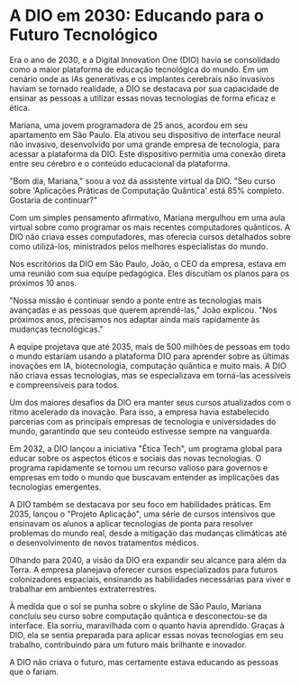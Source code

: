 # A DIO em 2030: Educando para o Futuro Tecnológico

Era o ano de 2030, e a Digital Innovation One (DIO) havia se consolidado como a maior plataforma de educação tecnológica do mundo. Em um cenário onde as IAs generativas e os implantes cerebrais não invasivos haviam se tornado realidade, a DIO se destacava por sua capacidade de ensinar as pessoas a utilizar essas novas tecnologias de forma eficaz e ética.

Mariana, uma jovem programadora de 25 anos, acordou em seu apartamento em São Paulo. Ela ativou seu dispositivo de interface neural não invasivo, desenvolvido por uma grande empresa de tecnologia, para acessar a plataforma da DIO. Este dispositivo permitia uma conexão direta entre seu cérebro e o conteúdo educacional da plataforma.

"Bom dia, Mariana," soou a voz da assistente virtual da DIO. "Seu curso sobre 'Aplicações Práticas de Computação Quântica' está 85% completo. Gostaria de continuar?"

Com um simples pensamento afirmativo, Mariana mergulhou em uma aula virtual sobre como programar os mais recentes computadores quânticos. A DIO não criava esses computadores, mas oferecia cursos detalhados sobre como utilizá-los, ministrados pelos melhores especialistas do mundo.

Nos escritórios da DIO em São Paulo, João, o CEO da empresa, estava em uma reunião com sua equipe pedagógica. Eles discutiam os planos para os próximos 10 anos.

"Nossa missão é continuar sendo a ponte entre as tecnologias mais avançadas e as pessoas que querem aprendê-las," João explicou. "Nos próximos anos, precisamos nos adaptar ainda mais rapidamente às mudanças tecnológicas."

A equipe projetava que até 2035, mais de 500 milhões de pessoas em todo o mundo estariam usando a plataforma DIO para aprender sobre as últimas inovações em IA, biotecnologia, computação quântica e muito mais. A DIO não criava essas tecnologias, mas se especializava em torná-las acessíveis e compreensíveis para todos.

Um dos maiores desafios da DIO era manter seus cursos atualizados com o ritmo acelerado da inovação. Para isso, a empresa havia estabelecido parcerias com as principais empresas de tecnologia e universidades do mundo, garantindo que seu conteúdo estivesse sempre na vanguarda.

Em 2032, a DIO lançou a iniciativa "Ética Tech", um programa global para educar sobre os aspectos éticos e sociais das novas tecnologias. O programa rapidamente se tornou um recurso valioso para governos e empresas em todo o mundo que buscavam entender as implicações das tecnologias emergentes.

A DIO também se destacava por seu foco em habilidades práticas. Em 2035, lançou o "Projeto Aplicação", uma série de cursos intensivos que ensinavam os alunos a aplicar tecnologias de ponta para resolver problemas do mundo real, desde a mitigação das mudanças climáticas até o desenvolvimento de novos tratamentos médicos.

Olhando para 2040, a visão da DIO era expandir seu alcance para além da Terra. A empresa planejava oferecer cursos especializados para futuros colonizadores espaciais, ensinando as habilidades necessárias para viver e trabalhar em ambientes extraterrestres.

À medida que o sol se punha sobre o skyline de São Paulo, Mariana concluiu seu curso sobre computação quântica e desconectou-se da interface. Ela sorriu, maravilhada com o quanto havia aprendido. Graças à DIO, ela se sentia preparada para aplicar essas novas tecnologias em seu trabalho, contribuindo para um futuro mais brilhante e inovador.

A DIO não criava o futuro, mas certamente estava educando as pessoas que o fariam.
